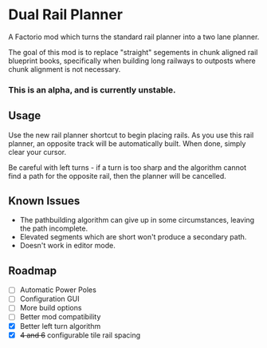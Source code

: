 # Dual Rail Planner
A Factorio mod which turns the standard rail planner into a two lane planner.

The goal of this mod is to replace "straight" segements in chunk aligned rail
blueprint books, specifically when building long railways to outposts where
chunk alignment is not necessary.

### This is an alpha, and is currently unstable.

## Usage
Use the new rail planner shortcut to begin placing rails. As you use this rail
planner, an opposite track will be automatically built. When done, simply clear
your cursor.

Be careful with left turns - if a turn is too sharp and the algorithm cannot
find a path for the opposite rail, then the planner will be cancelled.

## Known Issues
- The pathbuilding algorithm can give up in some circumstances, leaving the path
  incomplete.
- Elevated segments which are short won't produce a secondary path.
- Doesn't work in editor mode.


## Roadmap
- [ ] Automatic Power Poles
- [ ] Configuration GUI
- [ ] More build options
- [ ] Better mod compatibility
- [x] Better left turn algorithm
- [x] ~~4 and 6~~ configurable tile rail spacing
